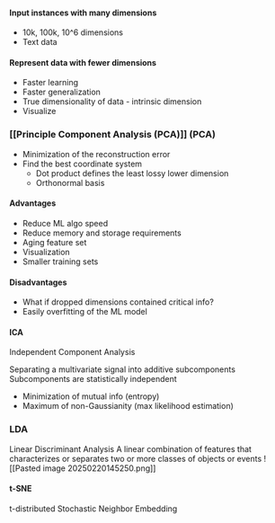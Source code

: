 #### Input instances with many dimensions
- 10k, 100k, 10^6 dimensions
- Text data
#### Represent data with fewer dimensions
- Faster learning
- Faster generalization
- True dimensionality of data - intrinsic dimension
- Visualize

### [[Principle Component Analysis (PCA)]] (PCA)
- Minimization of the reconstruction error
- Find the best coordinate system
	- Dot product defines the least lossy lower dimension
	- Orthonormal basis
#### Advantages
- Reduce ML algo speed
- Reduce memory and storage requirements
- Aging feature set
- Visualization
- Smaller training sets
#### Disadvantages
- What if dropped dimensions contained critical info?
- Easily overfitting of the ML model

#### ICA
Independent Component Analysis

Separating a multivariate signal into additive subcomponents
Subcomponents are statistically independent
- Minimization of mutual info (entropy)
- Maximum of non-Gaussianity (max likelihood estimation)

### LDA
Linear Discriminant Analysis
A linear combination of features that characterizes or separates two or more classes of objects or events
![[Pasted image 20250220145250.png]]

#### t-SNE
t-distributed Stochastic Neighbor Embedding